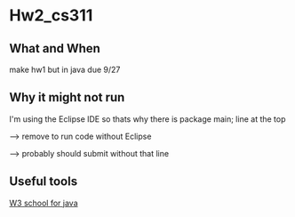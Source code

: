 # Hw2_cs311
## What and When
make hw1 but in java
due 9/27
## Why it might not run
I'm using the Eclipse IDE so thats why there is package main; line at the top

--> remove to run code without Eclipse

--> probably should submit without that line

## Useful tools
[W3 school for java](https://www.w3schools.com/java/default.asp)
